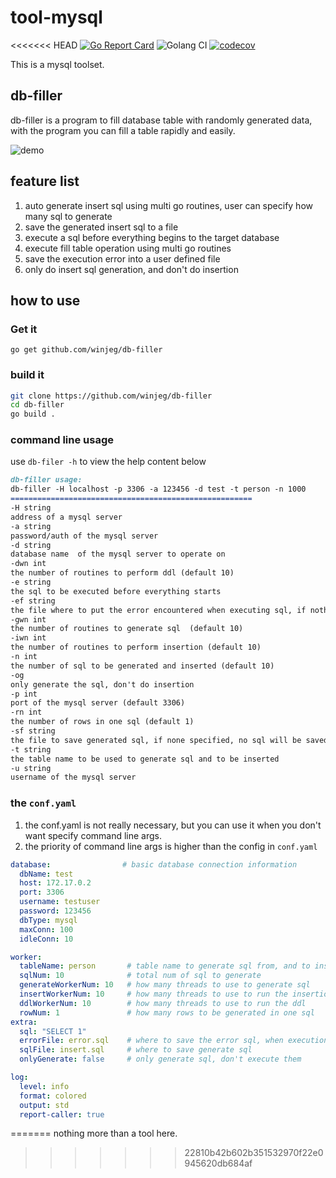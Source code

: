 # tool-mysql

<<<<<<< HEAD
[![Go Report Card](https://goreportcard.com/badge/github.com/winjeg/tool-mysql)](https://goreportcard.com/report/github.com/winjeg/tool-mysql)
![Golang CI](https://golangci.com/badges/github.com/winjeg/tool-mysql.svg)
[![codecov](https://codecov.io/gh/winjeg/tool-mysql/branch/master/graph/badge.svg)](https://codecov.io/gh/winjeg/tool-mysql)

This is a mysql toolset.

## db-filler

db-filler is a program to fill database table with randomly generated data,
with the program you can fill a table rapidly and easily.

![demo](https://user-images.githubusercontent.com/7270177/55327676-2e121580-54bd-11e9-8def-9a5c23f73f16.gif)

## feature list
1. auto generate insert sql using multi go routines, user can specify how many sql to generate
2. save the generated insert sql to a file
3. execute a sql before everything begins to the target database
4. execute fill table operation using multi go routines
5. save the execution error into a user defined file
6. only do insert sql generation, and don't do insertion

## how to use

### Get it
```
go get github.com/winjeg/db-filler
```

### build it
```bash
git clone https://github.com/winjeg/db-filler
cd db-filler
go build .
```

### command line usage
use `db-filer -h` to view the help content below

```markdown
db-filler usage:
db-filler -H localhost -p 3306 -a 123456 -d test -t person -n 1000
======================================================
-H string
address of a mysql server
-a string
password/auth of the mysql server
-d string
database name  of the mysql server to operate on
-dwn int
the number of routines to perform ddl (default 10)
-e string
the sql to be executed before everything starts
-ef string
the file where to put the error encountered when executing sql, if nothing specified, the error will be only in stdout
-gwn int
the number of routines to generate sql  (default 10)
-iwn int
the number of routines to perform insertion (default 10)
-n int
the number of sql to be generated and inserted (default 10)
-og
only generate the sql, don't do insertion
-p int
port of the mysql server (default 3306)
-rn int
the number of rows in one sql (default 1)
-sf string
the file to save generated sql, if none specified, no sql will be saved
-t string
the table name to be used to generate sql and to be inserted
-u string
username of the mysql server
```

###  the `conf.yaml`
1. the conf.yaml is not really necessary, but you can use it when you don't want specify command line args.
2. the priority of command line args is higher than the config in `conf.yaml`
```yaml
database:                # basic database connection information
  dbName: test
  host: 172.17.0.2
  port: 3306
  username: testuser
  password: 123456
  dbType: mysql
  maxConn: 100
  idleConn: 10

worker:
  tableName: person       # table name to generate sql from, and to insert to
  sqlNum: 10              # total num of sql to generate
  generateWorkerNum: 10   # how many threads to use to generate sql
  insertWorkerNum: 10     # how many threads to use to run the insertion
  ddlWorkerNum: 10        # how many threads to use to run the ddl
  rowNum: 1               # how many rows to be generated in one sql
extra:
  sql: "SELECT 1"
  errorFile: error.sql    # where to save the error sql, when execution failure happens
  sqlFile: insert.sql     # where to save generate sql
  onlyGenerate: false     # only generate sql, don't execute them

log:
  level: info
  format: colored
  output: std
  report-caller: true
```

 
=======
nothing more than a tool here.
>>>>>>> 22810b42b602b351532970f22e0945620db684af
